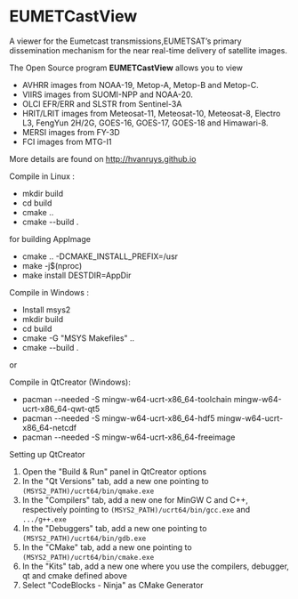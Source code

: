 EUMETCastView
=============

A viewer for the Eumetcast transmissions,EUMETSAT’s primary dissemination mechanism for the near real-time delivery of satellite images.

The Open Source program **EUMETCastView** allows you to view

- AVHRR images from NOAA-19, Metop-A, Metop-B and Metop-C.
- VIIRS images from SUOMI-NPP and NOAA-20.
- OLCI EFR/ERR and SLSTR from Sentinel-3A
- HRIT/LRIT images from Meteosat-11, Meteosat-10, Meteosat-8, Electro L3, FengYun 2H/2G, GOES-16, GOES-17, GOES-18 and Himawari-8.
- MERSI images from FY-3D
- FCI images from MTG-I1

More details are found on http://hvanruys.github.io

Compile in Linux :
- mkdir build
- cd build
- cmake ..
- cmake --build .

for building AppImage
- cmake .. -DCMAKE_INSTALL_PREFIX=/usr
- make -j$(nproc)
- make install DESTDIR=AppDir

Compile in Windows :
- Install msys2
- mkdir build
- cd build
- cmake -G "MSYS Makefiles" ..
- cmake --build .

or

Compile in QtCreator (Windows):

- pacman --needed -S mingw-w64-ucrt-x86_64-toolchain mingw-w64-ucrt-x86_64-qwt-qt5
- pacman --needed -S mingw-w64-ucrt-x86_64-hdf5 mingw-w64-ucrt-x86_64-netcdf
- pacman --needed -S mingw-w64-ucrt-x86_64-freeimage

Setting up QtCreator

 1. Open the "Build & Run" panel in QtCreator options
 2. In the "Qt Versions" tab, add a new one pointing to `(MSYS2_PATH)/ucrt64/bin/qmake.exe`
 3. In the "Compilers" tab, add a new one for MinGW C and C++, respectively pointing to `(MSYS2_PATH)/ucrt64/bin/gcc.exe` and `.../g++.exe`
 4. In the "Debuggers" tab, add a new one pointing to `(MSYS2_PATH)/ucrt64/bin/gdb.exe`
 5. In the "CMake" tab, add a new one pointing to `(MSYS2_PATH)/ucrt64/bin/cmake.exe`
 6. In the "Kits" tab, add a new one where you use the compilers, debugger, qt and cmake defined above
 7. Select "CodeBlocks - Ninja" as CMake Generator

